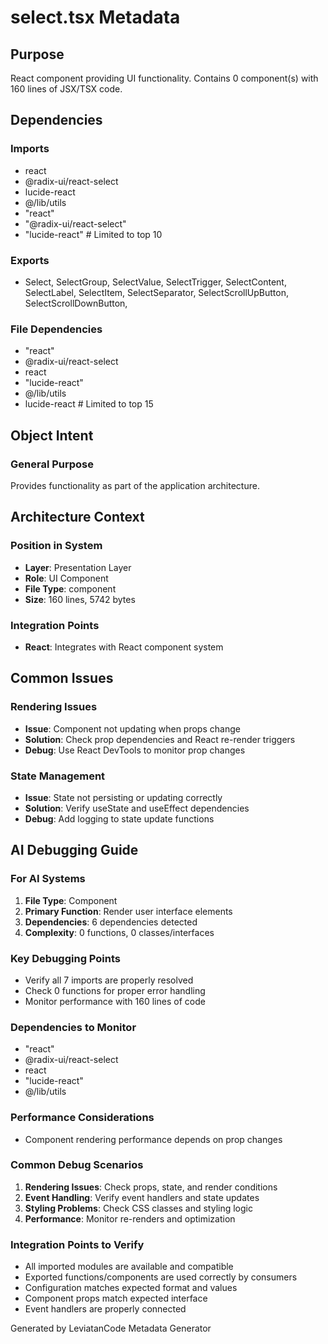 # select.tsx Metadata

## Purpose
React component providing UI functionality. Contains 0 component(s) with 160 lines of JSX/TSX code.

## Dependencies

### Imports
- react
- @radix-ui/react-select
- lucide-react
- @/lib/utils
- "react"
- "@radix-ui/react-select"
- "lucide-react"  # Limited to top 10

### Exports
- Select,
  SelectGroup,
  SelectValue,
  SelectTrigger,
  SelectContent,
  SelectLabel,
  SelectItem,
  SelectSeparator,
  SelectScrollUpButton,
  SelectScrollDownButton,


### File Dependencies
- "react"
- @radix-ui/react-select
- react
- "lucide-react"
- @/lib/utils
- lucide-react  # Limited to top 15

## Object Intent

### General Purpose
Provides functionality as part of the application architecture.

## Architecture Context

### Position in System
- **Layer**: Presentation Layer
- **Role**: UI Component
- **File Type**: component
- **Size**: 160 lines, 5742 bytes

### Integration Points
- **React**: Integrates with React component system

## Common Issues

### Rendering Issues
- **Issue**: Component not updating when props change
- **Solution**: Check prop dependencies and React re-render triggers
- **Debug**: Use React DevTools to monitor prop changes

### State Management
- **Issue**: State not persisting or updating correctly
- **Solution**: Verify useState and useEffect dependencies
- **Debug**: Add logging to state update functions

## AI Debugging Guide

### For AI Systems
1. **File Type**: Component
2. **Primary Function**: Render user interface elements
3. **Dependencies**: 6 dependencies detected
4. **Complexity**: 0 functions, 0 classes/interfaces

### Key Debugging Points
- Verify all 7 imports are properly resolved
- Check 0 functions for proper error handling
- Monitor performance with 160 lines of code

### Dependencies to Monitor
- "react"
- @radix-ui/react-select
- react
- "lucide-react"
- @/lib/utils

### Performance Considerations
- Component rendering performance depends on prop changes

### Common Debug Scenarios
1. **Rendering Issues**: Check props, state, and render conditions
2. **Event Handling**: Verify event handlers and state updates
3. **Styling Problems**: Check CSS classes and styling logic
4. **Performance**: Monitor re-renders and optimization

### Integration Points to Verify
- All imported modules are available and compatible
- Exported functions/components are used correctly by consumers
- Configuration matches expected format and values
- Component props match expected interface
- Event handlers are properly connected

Generated by LeviatanCode Metadata Generator
